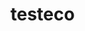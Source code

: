 # testeco

<h4 style=" display: none" >

link bag1: https://user-images.githubusercontent.com/49278007/94630992-29e7d380-02bf-11eb-93ce-e6b07c1a1f21.gif
  bag: https://user-images.githubusercontent.com/49278007/94692548-8d5b1b00-032a-11eb-9e70-596458454d89.gif
</h4>

